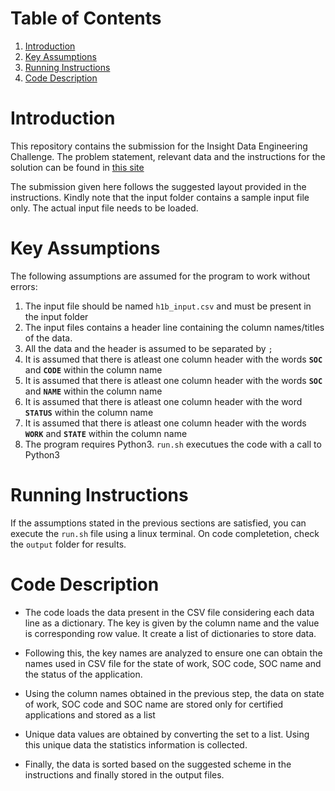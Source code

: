 # Table of Contents
1. [Introduction](README.md#introduction)
2. [Key Assumptions](README.md#key-assumptions)
3. [Running Instructions](README.md#running-instructions)
4. [Code Description](README.md#code-description)



# Introduction

This repository contains the submission for the Insight Data Engineering Challenge. The problem statement, relevant data and the instructions for the solution can be found in [this site](https://github.com/InsightDataScience/h1b_statistics)

The submission given here follows the suggested layout provided in the instructions. Kindly note that the input folder contains a sample input file only. The actual input file needs to be loaded.

# Key Assumptions

The following assumptions are assumed for the program to work without errors:

1.  The input file should be named `h1b_input.csv` and must be present in the input folder
2.  The input files contains a header line containing the column names/titles of the data. 
3.  All the data and the header is assumed to be separated by `;`
4.  It is assumed that there is atleast one column header with the words __`SOC`__ and __`CODE`__ within the column name
5.  It is assumed that there is atleast one column header with the words __`SOC`__ and __`NAME`__ within the column name
6.  It is assumed that there is atleast one column header with the word __`STATUS`__ within the column name
7.  It is assumed that there is atleast one column header with the words __`WORK`__ and __`STATE`__ within the column name
8.  The program requires Python3. `run.sh` executues the code with a call to Python3

# Running Instructions

If the assumptions stated in the previous sections are satisfied, you can execute the `run.sh` file using a linux terminal. On code completetion, check the `output` folder for results.

# Code Description

* The code loads the data present in the CSV file considering each data line as a dictionary. The key is given by the column name and the value is corresponding row value. It create a list of dictionaries to store data.

* Following this, the key names are analyzed to ensure one can obtain the names used in CSV file for the state of work, SOC code, SOC name and the status of the application.

* Using the column names obtained in the previous step, the data on state of work, SOC code and SOC name are stored only for certified applications and stored as a list

* Unique data values are obtained by converting the set to a list. Using this unique data the statistics information is collected.

* Finally, the data is sorted based on the suggested scheme in the instructions and finally stored in the output files.
